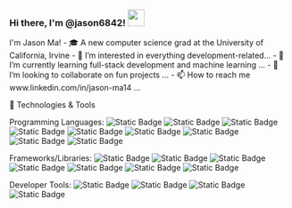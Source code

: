 <h3>Hi there, I'm @jason6842! <img src="https://media.giphy.com/media/hvRJCLFzcasrR4ia7z/giphy.gif" width="30px"/></h3>
I'm Jason Ma!
- 🎓 A new computer science grad at the University of California, Irvine
- 👀 I’m interested in everything development-related...
- 🌱 I’m currently learning full-stack development and machine learning ...
- 💞️ I’m looking to collaborate on fun projects ...
- 📫 How to reach me www.linkedin.com/in/jason-ma14 ...

🔧 Technologies & Tools

Programming Languages: ![Static Badge](https://img.shields.io/badge/Python-3776AB?style=for-the-badge&logo=python&logoColor=white) ![Static Badge](https://img.shields.io/badge/java-red?style=for-the-badge) ![Static Badge](https://img.shields.io/badge/C-A8B9CC?style=for-the-badge&logo=c&logoColor=white) ![Static Badge](https://img.shields.io/badge/C-00599C?style=for-the-badge&logo=c%2B%2B&logoColor=white)
![Static Badge](https://img.shields.io/badge/MYSQL-4479A1?style=for-the-badge&logo=mysql&logoColor=white) ![Static Badge](https://img.shields.io/badge/JAVASCRIPT-F7DF1E?style=for-the-badge&logo=javascript&logoColor=white) ![Static Badge](https://img.shields.io/badge/HTML5-E34F26?style=for-the-badge&logo=html5&logoColor=white) ![Static Badge](https://img.shields.io/badge/CSS3-1572B6?style=for-the-badge&logo=css3&logoColor=white) ![Static Badge](https://img.shields.io/badge/SWIFT-F05138?style=for-the-badge&logo=swift&logoColor=white)

Frameworks/Libraries: ![Static Badge](https://img.shields.io/badge/REACT-61DAFB?style=for-the-badge&logo=react&logoColor=black) ![Static Badge](https://img.shields.io/badge/Angular-red?style=for-the-badge&logo=angular&logoColor=white) ![Static Badge](https://img.shields.io/badge/Ionic-3880FF?style=for-the-badge&logo=ionic&logoColor=white) ![Static Badge](https://img.shields.io/badge/Bootstrap-7952B3?style=for-the-badge&logo=bootstrap&logoColor=white) ![Static Badge](https://img.shields.io/badge/Node.js-5FA04E?style=for-the-badge&logo=node.js&logoColor=white) ![Static Badge](https://img.shields.io/badge/Mongodb-47A248?style=for-the-badge&logo=mongodb&logoColor=white) ![Static Badge](https://img.shields.io/badge/django-092E20?style=for-the-badge&logo=django&logoColor=white)

Developer Tools: ![Static Badge](https://img.shields.io/badge/docker-2496ED?style=for-the-badge&logo=docker&logoColor=white) ![Static Badge](https://img.shields.io/badge/git-F05032?style=for-the-badge&logo=git&logoColor=white) ![Static Badge](https://img.shields.io/badge/postman-FF6C37?style=for-the-badge&logo=postman&logoColor=white) ![Static Badge](https://img.shields.io/badge/linux-FCC624?style=for-the-badge&logo=linux&logoColor=black)



<!---
jason6842/jason6842 is a ✨ special ✨ repository because its `README.md` (this file) appears on your GitHub profile.
You can click the Preview link to take a look at your changes.
--->
